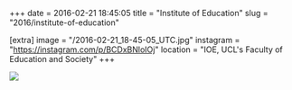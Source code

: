 +++
date = 2016-02-21 18:45:05
title = "Institute of Education"
slug = "2016/institute-of-education"

[extra]
image = "/2016-02-21_18-45-05_UTC.jpg"
instagram = "https://instagram.com/p/BCDxBNloIOj"
location = "IOE, UCL's Faculty of Education and Society"
+++

<img src="/2016-02-21_18-45-05_UTC.jpg" />
